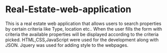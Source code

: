 # Real-Estate-web-application
This is a real estate web application that allows users to search properties by certain criteria like Type, location etc.. When the user fills the form with criteria the available properties will be displayed according to the criteria picked. HTML,CSS,JavaScript were used for the development along with JSON. Jquery was used for adding style to the webpages.

